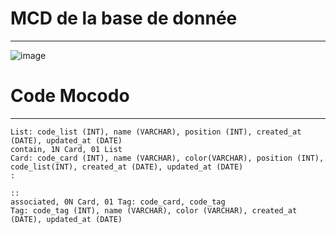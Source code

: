 # MCD de la base de donnée
---

![image](https://user-images.githubusercontent.com/115977341/217832465-f0dcf922-cc9d-4189-9238-d8f009d1c033.png)

# Code Mocodo
---

```
List: code_list (INT), name (VARCHAR), position (INT), created_at (DATE), updated_at (DATE)
contain, 1N Card, 01 List
Card: code_card (INT), name (VARCHAR), color(VARCHAR), position (INT), code_list(INT), created_at (DATE), updated_at (DATE)
:

::
associated, 0N Card, 01 Tag: code_card, code_tag
Tag: code_tag (INT), name (VARCHAR), color (VARCHAR), created_at (DATE), updated_at (DATE)
```
